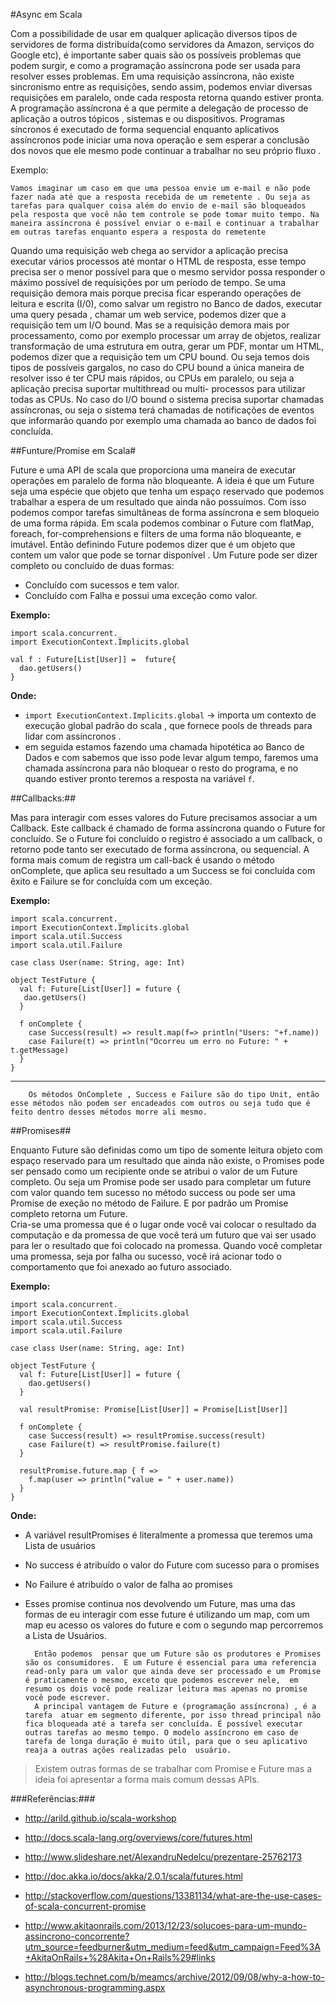 #Async em  Scala 
	
Com a possibilidade de usar em qualquer aplicação diversos tipos de servidores de forma distribuída(como servidores da Amazon, serviços do Google etc), é importante saber quais são os possíveis problemas que podem surgir, e como a programação assíncrona pode ser usada para resolver esses problemas.	
Em uma requisição assíncrona, não existe sincronismo entre as requisições, sendo assim, podemos enviar diversas requisições em paralelo, onde cada resposta retorna quando estiver pronta.
A programação assíncrona é a que permite a delegação de processo de aplicação a outros tópicos , sistemas e ou dispositivos. 
Programas síncronos é executado de forma sequencial enquanto aplicativos assíncronos pode iniciar uma nova operação e sem esperar a conclusão dos novos que ele mesmo pode continuar a trabalhar no seu próprio fluxo .

Exemplo:

	Vamos imaginar um caso em que uma pessoa envie um e-mail e não pode fazer nada até que a resposta recebida de um remetente . Ou seja as tarefas para qualquer coisa além do envio de e-mail são bloqueados pela resposta que você não tem controle se pode tomar muito tempo. Na maneira assíncrona é possível enviar o e-mail e continuar a trabalhar em outras tarefas enquanto espera a resposta do remetente

Quando uma requisição web chega ao servidor a aplicação precisa executar vários processos até montar o HTML de resposta, esse tempo precisa ser o menor possível para que o mesmo servidor possa responder o máximo possível de requisições por um período de tempo.
	Se uma requisição demora mais porque precisa ficar esperando operações de leitura e escrita (I/0), como salvar um registro no Banco de dados, executar uma query pesada , chamar um web service, podemos dizer que a requisição tem um I/O bound.
	Mas se a requisição demora mais por processamento, como por exemplo processar um array de objetos, realizar transformação de uma estrutura em outra, gerar um PDF, montar um HTML, podemos dizer que a requisição tem um CPU bound.
	Ou seja temos dois tipos de possíveis gargalos, no caso do CPU bound a única maneira de resolver isso é ter CPU  mais rápidos, ou CPUs em paralelo,  ou seja a aplicação precisa suportar multithread ou multi- processos para utilizar todas as CPUs. No caso do I/O bound o sistema precisa suportar chamadas assíncronas, ou seja o sistema terá chamadas de notificações de eventos que informarão quando por exemplo uma chamada ao banco de dados foi concluída.

##Funture/Promise em  Scala#

Future e uma API de scala que proporciona uma maneira de executar operações em paralelo de forma não bloqueante. 
 A ideia é que um Future seja uma espécie que objeto que tenha um espaço reservado que podemos trabalhar a espera de um resultado que ainda não possuímos. Com isso podemos compor tarefas simultâneas de forma assíncrona e sem bloqueio de uma forma rápida.
Em scala podemos combinar o Future com flatMap, foreach,  for-comprehensions  e filters de uma forma não bloqueante, e imutável.
Então definindo Future podemos dizer que é um objeto que contem um valor que pode se tornar disponível . 
Um Future pode ser dizer completo ou concluído de duas formas:
- Concluído com sucessos e tem valor.
- Concluído com Falha e possui uma exceção como valor.

**Exemplo:** 
 
    import scala.concurrent._
    import ExecutionContext.Implicits.global
    
    val f : Future[List[User]] =  future{
      dao.getUsers()
    }



**Onde:**

- `import ExecutionContext.Implicits.global` -> importa um contexto de execução global padrão do scala , que fornece pools de threads para lidar com assíncronos . 
- em seguida estamos fazendo uma chamada hipotética ao Banco de Dados e com sabemos que isso pode levar algum tempo, faremos uma chamada assíncrona para não bloquear o resto do programa, e no quando estiver pronto teremos a resposta na variável `f`.

##Callbacks:##

Mas para interagir com esses valores  do Future precisamos associar a um Callback. Este callback é chamado de forma assíncrona quando o Future for concluído. Se o Future  foi concluído o registro é associado a um callback, o retorno pode tanto ser executado de forma assíncrona, ou sequencial.
A forma mais comum de registra um call-back é usando o método onComplete, que aplica seu resultado a um Success se foi concluída com êxito e Failure se for concluída com um exceção.
        
**Exemplo:**

    import scala.concurrent._
    import ExecutionContext.Implicits.global
    import scala.util.Success
    import scala.util.Failure
    
    case class User(name: String, age: Int)
    
    object TestFuture {
      val f: Future[List[User]] = future {
       dao.getUsers() 
      }
    
      f onComplete {
        case Success(result) => result.map(f=> println("Users: "+f.name))
        case Failure(t) => println("Ocorreu um erro no Future: " + t.getMessage)
      }
    }
	
---

        Os métodos OnComplete , Success e Failure são do tipo Unit, então esse métodos não podem ser encadeados com outros ou seja tudo que é feito dentro desses métodos morre ali mesmo.


##Promises##

Enquanto Future são definidas como um tipo de somente leitura objeto com espaço reservado para um resultado que ainda não existe, o Promises pode ser pensado como um recipiente onde se atribui o valor de um Future completo.  Ou seja um Promise pode ser usado para completar um future com valor quando tem sucesso no método success ou pode ser uma Promise de exeção no método de Failure. E por padrão um Promise completo retorna um Future.	
Cria-se uma promessa que é o lugar onde você vai colocar o resultado da computação e da promessa de que você terá um futuro que vai ser usado para ler o resultado que foi colocado na promessa. Quando você completar uma promessa, seja por falha ou sucesso, você irá acionar todo o comportamento que foi anexado ao futuro associado.

**Exemplo:**

    import scala.concurrent._
    import ExecutionContext.Implicits.global
    import scala.util.Success
    import scala.util.Failure
    
    case class User(name: String, age: Int)
    
    object TestFuture {
      val f: Future[List[User]] = future {
        dao.getUsers() 
      }
    
      val resultPromise: Promise[List[User]] = Promise[List[User]]
    
      f onComplete {
        case Success(result) => resultPromise.success(result)
        case Failure(t) => resultPromise.failure(t)
      }
    
      resultPromise.future.map { f =>
        f.map(user => println("value = " + user.name))
      }
    }



**Onde:**
- A variável resultPromises é literalmente a promessa que teremos uma Lista de usuários 
- No success é atribuído o valor do Future com sucesso para o promises
- No Failure  é atribuído o valor de falha ao promises
- Esses promise continua nos devolvendo um Future, mas uma das formas de eu interagir com esse future é utilizando um map, com um map eu acesso os valores do future e com o segundo map percorremos a Lista de Usuários.


        Então podemos  pensar que um Future são os produtores e Promises são os consumidores.  E um Future é essencial para uma referencia read-only para um valor que ainda deve ser processado e um Promise é praticamente o mesmo, exceto que podemos escrever nele,  em resumo os dois você pode realizar leitura mas apenas no promise você pode escrever. 
        A principal vantagem de Future e (programação assíncrona) , é a tarefa  atuar em segmento diferente, por isso thread principal não fica bloqueada até a tarefa ser concluída. É possível executar outras tarefas ao mesmo tempo. O modelo assíncrono em caso de tarefa de longa duração é muito útil, para que o seu aplicativo reaja a outras ações realizadas pelo  usuário.
> Existem outras formas de se trabalhar com Promise e Future mas a ideia foi apresentar a forma mais comum dessas APIs.


###Referências:###

- <http://arild.github.io/scala-workshop>

- <http://docs.scala-lang.org/overviews/core/futures.html>

- <http://www.slideshare.net/AlexandruNedelcu/prezentare-25762173>

- <http://doc.akka.io/docs/akka/2.0.1/scala/futures.html>

- <http://stackoverflow.com/questions/13381134/what-are-the-use-cases-of-scala-concurrent-promise>

- <http://www.akitaonrails.com/2013/12/23/solucoes-para-um-mundo-assincrono-concorrente?utm_source=feedburner&utm_medium=feed&utm_campaign=Feed%3A+AkitaOnRails+%28Akita+On+Rails%29#links>

- <http://blogs.technet.com/b/meamcs/archive/2012/09/08/why-a-how-to-asynchronous-programming.aspx>


